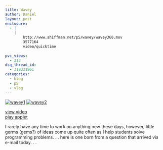 ```yaml
---
title: Wavey
author: Daniel
layout: post
enclosure:
  - |
    |
        http://www.shiffman.net/p5/wavey/wavey360.mov
        3577164
        video/quicktime
        
pvc_views:
  - 213
dsq_thread_id:
  - 318331961
categories:
  - blog
  - p5
  - vlog
---
```

<p><a href="http://www.shiffman.net/p5/wavey/wavey360.mov"><img src="http://www.shiffman.net/p5/wavey/wavey1.jpg" alt="wavey1"/></a> <a href="http://www.shiffman.net/p5/wavey/"><img src="http://www.shiffman.net/p5/wavey/wavey2.jpg" alt="wavey2"/></a></p>
<p><a href="http://www.shiffman.net/p5/wavey/wavey360.mov">view video</a><br />
<a href="http://www.shiffman.net/p5/wavey/">play applet</a></p>
<p>I rarely have any time to work on anything new these days, however, little germs (gems?) of ideas come up quite often as I help students solve programming problems. . . here is one born from a question that arrived via e-mail  today. . .</p>
